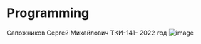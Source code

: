 # Programming
Сапожников Сергей Михайлович 
ТКИ-141- 
2022 год
![image](https://user-images.githubusercontent.com/94596189/194310273-c1debaa8-aba6-4983-9702-0be299dc2e44.png)